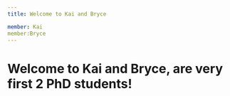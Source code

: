 ```yaml
---
title: Welcome to Kai and Bryce

member: Kai
member:Bryce
---
```


# Welcome to Kai and Bryce, are very first 2 PhD students!
